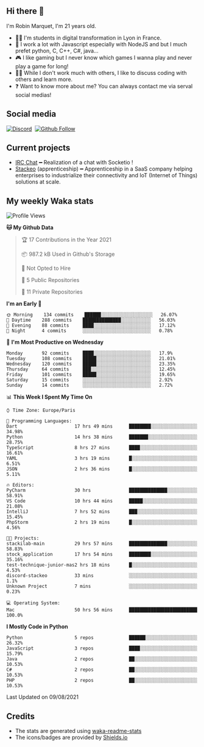 ## Hi there 👋

I'm Robin Marquet, I'm 21 years old.

- 👨‍💻 I'm students in digital transformation in Lyon in France.
- 🌱 I work a lot with Javascript especially with NodeJS and but I much prefet python, C, C++, C#, java...
- 🎮 I like gaming but I never know which games I wanna play and never play a game for long!
- 👯‍♀️ While I don't work much with others, I like to discuss coding with others and learn more.
- ❓ Want to know more about me? You can always contact me via serval social medias!

## Social media

[![Discord](https://img.shields.io/discord/759460462105854022?label=rmarquet%232048&style=for-the-badge&logo=discord&logoColor=ffffff)](https://github.com/rmarquet21)
‎‎ [![Github Follow](https://img.shields.io/github/followers/rmarquet21?logo=github&logoColor=ffffff&style=for-the-badge)](https://github.com/rmarquet21)

## Current projects

- [IRC Chat](https://socket.io/) ━ Realization of a chat with Socketio !
- [Stackeo](https://www.stackeo.io/) (apprenticeship) ━ Apprenticeship in a SaaS company helping enterprises to industrialize their connectivity and IoT (Internet of Things) solutions at scale.

## My weekly Waka stats

<!--START_SECTION:waka-->
![Profile Views](http://img.shields.io/badge/Profile%20Views-0-blue)

**🐱 My Github Data** 

> 🏆 17 Contributions in the Year 2021
 > 
> 📦 987.2 kB Used in Github's Storage 
 > 
> 🚫 Not Opted to Hire
 > 
> 📜 5 Public Repositories 
 > 
> 🔑 11 Private Repositories  
 > 
**I'm an Early 🐤** 

```text
🌞 Morning    134 commits    ██████░░░░░░░░░░░░░░░░░░░   26.07% 
🌆 Daytime    288 commits    ██████████████░░░░░░░░░░░   56.03% 
🌃 Evening    88 commits     ████░░░░░░░░░░░░░░░░░░░░░   17.12% 
🌙 Night      4 commits      ░░░░░░░░░░░░░░░░░░░░░░░░░   0.78%

```
📅 **I'm Most Productive on Wednesday** 

```text
Monday       92 commits     ████░░░░░░░░░░░░░░░░░░░░░   17.9% 
Tuesday      108 commits    █████░░░░░░░░░░░░░░░░░░░░   21.01% 
Wednesday    120 commits    █████░░░░░░░░░░░░░░░░░░░░   23.35% 
Thursday     64 commits     ███░░░░░░░░░░░░░░░░░░░░░░   12.45% 
Friday       101 commits    █████░░░░░░░░░░░░░░░░░░░░   19.65% 
Saturday     15 commits     ░░░░░░░░░░░░░░░░░░░░░░░░░   2.92% 
Sunday       14 commits     ░░░░░░░░░░░░░░░░░░░░░░░░░   2.72%

```


📊 **This Week I Spent My Time On** 

```text
⌚︎ Time Zone: Europe/Paris

💬 Programming Languages: 
Dart                     17 hrs 49 mins      ████████░░░░░░░░░░░░░░░░░   34.98% 
Python                   14 hrs 38 mins      ███████░░░░░░░░░░░░░░░░░░   28.75% 
TypeScript               8 hrs 27 mins       ████░░░░░░░░░░░░░░░░░░░░░   16.61% 
YAML                     3 hrs 19 mins       █░░░░░░░░░░░░░░░░░░░░░░░░   6.51% 
JSON                     2 hrs 36 mins       █░░░░░░░░░░░░░░░░░░░░░░░░   5.11%

🔥 Editors: 
PyCharm                  30 hrs              ██████████████░░░░░░░░░░░   58.91% 
VS Code                  10 hrs 44 mins      █████░░░░░░░░░░░░░░░░░░░░   21.08% 
IntelliJ                 7 hrs 52 mins       ███░░░░░░░░░░░░░░░░░░░░░░   15.45% 
PhpStorm                 2 hrs 19 mins       █░░░░░░░░░░░░░░░░░░░░░░░░   4.56%

🐱‍💻 Projects: 
stackilab-main           29 hrs 57 mins      ██████████████░░░░░░░░░░░   58.83% 
stock_application        17 hrs 54 mins      ████████░░░░░░░░░░░░░░░░░   35.16% 
test-technique-junior-mas2 hrs 18 mins       █░░░░░░░░░░░░░░░░░░░░░░░░   4.53% 
discord-stackeo          33 mins             ░░░░░░░░░░░░░░░░░░░░░░░░░   1.1% 
Unknown Project          7 mins              ░░░░░░░░░░░░░░░░░░░░░░░░░   0.23%

💻 Operating System: 
Mac                      50 hrs 56 mins      █████████████████████████   100.0%

```

**I Mostly Code in Python** 

```text
Python                   5 repos             ██████░░░░░░░░░░░░░░░░░░░   26.32% 
JavaScript               3 repos             ████░░░░░░░░░░░░░░░░░░░░░   15.79% 
Java                     2 repos             ██░░░░░░░░░░░░░░░░░░░░░░░   10.53% 
C#                       2 repos             ██░░░░░░░░░░░░░░░░░░░░░░░   10.53% 
PHP                      2 repos             ██░░░░░░░░░░░░░░░░░░░░░░░   10.53%

```



 Last Updated on 09/08/2021
<!--END_SECTION:waka-->

## Credits

- The stats are generated using [waka-readme-stats](https://github.com/anmol098/waka-readme-stats)
- The icons/badges are provided by [Shields.io](https://shields.io/)
